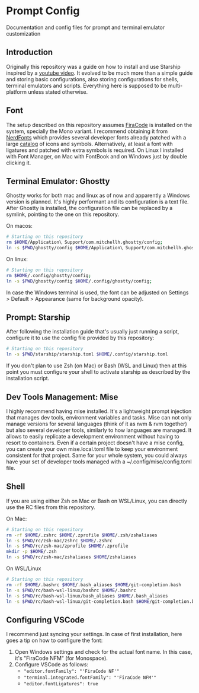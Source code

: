 # Prompt Config

Documentation and config files for prompt and terminal emulator customization


## Introduction

Originally this repository was a guide on how to install and use Starship inspired by a [youtube video](https://www.youtube.com/watch?v=NfggT5enF4o&t=719s). It evolved to be much more than a simple guide and storing basic configurations, also storing configurations for shells, terminal emulators and scripts. Everything here is supposed to be multi-platform unless stated otherwise.

## Font

The setup described on this repository assumes [FiraCode](https://github.com/tonsky/FiraCode) is installed on the system, specially the Mono variant. I recommend obtaining it from [NerdFonts](https://www.nerdfonts.com/font-downloads) which provides several developer fonts already patched with a large [catalog](https://www.nerdfonts.com/cheat-sheet) of icons and symbols. Alternatively, at least a font with ligatures and patched with extra symbols is required. On Linux I installed with Font Manager, on Mac with FontBook and on Windows just by double clicking it.

## Terminal Emulator: Ghostty

Ghostty works for both mac and linux as of now and apparently a Windows version is planned. It's highly performant and its configuration is a text file. After Ghostty is installed, the configuration file can be replaced by a symlink, pointing to the one on this repository.

On macos:
```bash
# Starting on this repository
rm $HOME/Application\ Support/com.mitchellh.ghostty/config;
ln -s $PWD/ghostty/config $HOME/Application\ Support/com.mitchellh.ghostty/config;
```

On linux:
```bash
# Starting on this repository
rm $HOME/.config/ghostty/config;
ln -s $PWD/ghostty/config $HOME/.config/ghostty/config;
```

In case the Windows terminal is used, the font can be adjusted on Settings > Default > Appearance (same for background opacity).

## Prompt: Starship

After following the installation guide that's usually just running a script, configure it to use the config file provided by this repository:

```bash
# Starting on this repository
ln -s $PWD/starship/starship.toml $HOME/.config/starship.toml
```

If you don't plan to use Zsh (on Mac) or Bash (WSL and Linux) then at this point you must configure your shell to activate starship as described by the installation script.

## Dev Tools Management: Mise

I highly recommend having mise installed. It's a lightweight prompt injection that manages dev tools, environment variables and tasks. Mise can not only manage versions for several languages (think of it as nvm & rvm together) but also several developer tools, similarly to how languages are managed. It allows to easily replicate a development environment without having to resort to containers. Even if a certain project doesn't have a mise config, you can create your own mise.local.toml file to keep your environment consistent for that project. Same for your whole system, you could always have your set of developer tools managed with a ~/.config/mise/config.toml file.

## Shell

If you are using either Zsh on Mac or Bash on WSL/Linux, you can directly use the RC files from this repository.

On Mac:
```bash
# Starting on this repository
rm -rf $HOME/.zshrc $HOME/.zprofile $HOME/.zsh/zshaliases
ln -s $PWD/rc/zsh-mac/zshrc $HOME/.zshrc
ln -s $PWD/rc/zsh-mac/zprofile $HOME/.zprofile
mkdir -p $HOME/.zsh
ln -s $PWD/rc/zsh-mac/zshaliases $HOME/zshaliases
```

On WSL/Linux
```bash
# Starting on this repository
rm -rf $HOME/.bashrc $HOME/.bash_aliases $HOME/git-completion.bash
ln -s $PWD/rc/bash-wsl-linux/bashrc $HOME/.bashrc
ln -s $PWD/rc/bash-wsl-linux/bash_aliases $HOME/.bash_aliases
ln -s $PWD/rc/bash-wsl-linux/git-completion.bash $HOME/git-completion.bash
```

## Configuring VSCode

I recommend just syncing your settings. In case of first installation, here goes a tip on how to configure the font:

1. Open Windows settings and check for the actual font name. In this case, it's "FiraCode NFM" (for Monospace).
2. Configure VSCode as follows:
    * `"editor.fontFamily": "'FiraCode NF'"`
    * `"terminal.integrated.fontFamily": "'FiraCode NFM'"`
    * `"editor.fontLigatures": true`
